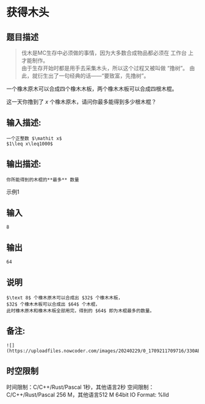 # 获得木头

## 题目描述

> 伐木是MC生存中必须做的事情，因为大多数合成物品都必须在 工作台 上才能制作。  
>  由于生存开始时都是用手去采集木头，所以这个过程又被叫做 “撸树”。 由此，就衍生出了一句经典的话——“要致富，先撸树”。  
> 

一个橡木原木可以合成四个橡木木板，两个橡木木板可以合成四根木棍。 

这一天你撸到了 $x$ 个橡木原木，请问你最多能得到多少根木棍？  


## 输入描述:
    
    
    一个正整数 $\mathit x$  
    $1\leq x\leq1000$  
    

## 输出描述:
    
    
    你所能得到的木棍的**最多** 数量

示例1 

## 输入
    
    
    8

## 输出
    
    
    64

## 说明
    
    
    $\text 8$ 个橡木原木可以合成出 $32$ 个橡木木板，  
    $32$ 个橡木木板可以合成出 $64$ 个木棍，  
    此时橡木原木和橡木木板全部用完，得到的 $64$ 即为木棍最多的数量。  
    

## 备注:
    
    
    ![](https://uploadfiles.nowcoder.com/images/20240229/0_1709211709716/330AE8AF7E631ECC1ABB9D5BEF8660F1)  
    


## 时空限制

时间限制：C/C++/Rust/Pascal 1秒，其他语言2秒
空间限制：C/C++/Rust/Pascal 256 M，其他语言512 M
64bit IO Format: %lld